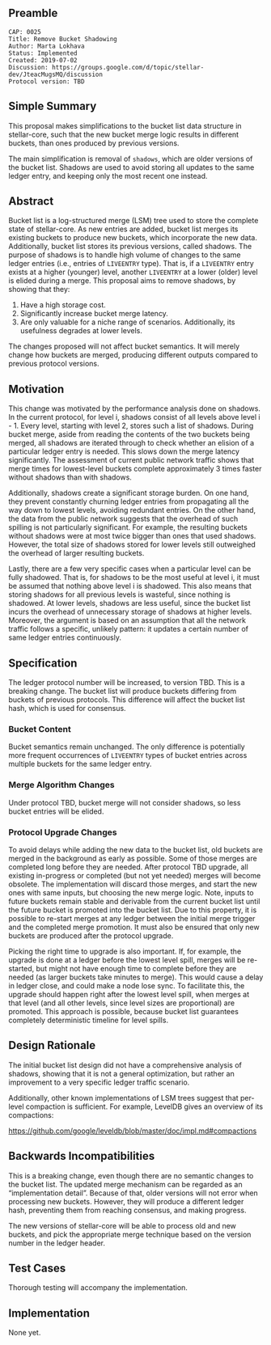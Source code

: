 ## Preamble

```
CAP: 0025
Title: Remove Bucket Shadowing
Author: Marta Lokhava
Status: Implemented
Created: 2019-07-02
Discussion: https://groups.google.com/d/topic/stellar-dev/JteacMugsMQ/discussion
Protocol version: TBD
```

## Simple Summary

This proposal makes simplifications to the bucket list data structure in stellar-core, such that the
new bucket merge logic results in different buckets, than ones produced by previous versions.

The main simplification is removal of `shadows`, which are older versions of the bucket list.
Shadows are used to avoid storing all updates to the same ledger entry, and keeping only the most
recent one instead.

## Abstract

Bucket list is a log-structured merge (LSM) tree used to store the complete state of stellar-core.
As new entries are added, bucket list merges its existing buckets to produce new buckets, which
incorporate the new data. Additionally, bucket list stores its previous versions, called shadows.
The purpose of shadows is to handle high volume of changes to the same ledger entries (i.e., entries
of `LIVEENTRY` type). That is, if a `LIVEENTRY` entry exists at a higher (younger) level, another
`LIVEENTRY` at a lower (older) level is elided during a merge. This proposal aims to remove shadows,
by showing that they:

1. Have a high storage cost.
2. Significantly increase bucket merge latency.
3. Are only valuable for a niche range of scenarios. Additionally, its usefulness degrades
at lower levels.

The changes proposed will not affect bucket semantics. It will merely change how buckets are merged,
producing different outputs compared to previous protocol versions.

## Motivation

This change was motivated by the performance analysis done on shadows. In the current protocol, for
level i, shadows consist of all levels above level i - 1. Every level, starting with level 2, stores
such a list of shadows. During bucket merge, aside from reading the contents of the two buckets
being merged, all shadows are iterated through to check whether an elision of a particular ledger
entry is needed. This slows down the merge latency significantly. The assessment of current public
network traffic shows that merge times for lowest-level buckets complete approximately 3 times 
faster without shadows than with shadows.

Additionally, shadows create a significant storage burden. On one hand, they  prevent constantly
churning ledger entries from propagating all the way down to lowest levels, avoiding redundant
entries. On the other hand, the data from the public network suggests that the overhead of such
spilling is not particularly significant. For example, the resulting buckets without shadows were at
most twice bigger than ones that used shadows. However, the total size of shadows stored for lower
levels still outweighed the overhead of larger resulting buckets.

Lastly, there are a few very specific cases when a particular level can be fully shadowed. That is,
for shadows to be the most useful at level i, it must be assumed that nothing above level i is
shadowed. This also means that storing shadows for all previous levels is wasteful, since nothing is
shadowed. At lower levels, shadows are less useful, since the bucket list incurs the overhead of
unnecessary storage of shadows at higher levels. Moreover, the argument is based on an assumption
that all the network traffic follows a specific, unlikely pattern: it updates a certain number of
same ledger entries continuously.

## Specification

The ledger protocol number will be increased, to version TBD. This is a breaking change. The bucket
list will produce buckets differing from buckets of previous protocols. This difference will affect
the bucket list hash, which is used for consensus.

### Bucket Content

Bucket semantics remain unchanged. The only difference is potentially more frequent
occurrences of `LIVEENTRY` types of bucket entries across multiple buckets for the same ledger entry.

### Merge Algorithm Changes

Under protocol TBD, bucket merge will not consider shadows, so less
bucket entries will be elided.

### Protocol Upgrade Changes
To avoid delays while adding the new data to the bucket list, old buckets are merged in the
background as early as possible. Some of those merges are completed long before they are needed.
After protocol TBD upgrade, all existing in-progress or completed (but not yet needed) merges will
become obsolete.  The implementation will discard those merges, and start the new ones with same
inputs, but choosing the new merge logic. Note, inputs to future buckets remain stable and derivable
from the current bucket list until the future bucket is promoted into the bucket list. Due to this
property, it is possible to re-start merges at any ledger between the initial merge trigger and the
completed merge promotion. It must also be ensured that only new buckets are produced after the
protocol upgrade.

Picking the right time to upgrade is also important. If, for example, the upgrade is done at a
ledger before the lowest level spill, merges will be re-started, but might not have enough time to
complete before they are needed (as larger buckets take minutes to merge). This would cause a delay
in ledger close, and could make a node lose sync. To facilitate this, the upgrade should happen
right after the lowest level spill, when merges at that level (and all other levels, since level
sizes are proportional) are promoted. This approach is possible, because bucket list guarantees
completely deterministic timeline for level spills.

## Design Rationale

The initial bucket list design did not have a comprehensive analysis of shadows,
showing that it is not a general optimization, but rather an improvement to a very specific ledger
traffic scenario.

Additionally, other known implementations of LSM trees suggest that per-level compaction is
sufficient. For example, LevelDB gives an overview of its compactions:

https://github.com/google/leveldb/blob/master/doc/impl.md#compactions

## Backwards Incompatibilities

This is a breaking change, even though there are no semantic changes to the bucket list. The updated
merge mechanism can be regarded as an “implementation detail”. Because of that, older versions will
not error when processing new buckets. However, they will produce a different ledger hash,
preventing them from reaching consensus, and making progress.

The new versions of stellar-core will be able to process old and new buckets, and pick the
appropriate merge technique based on the version number in the ledger header.

## Test Cases

Thorough testing will accompany the implementation.

## Implementation

None yet.

